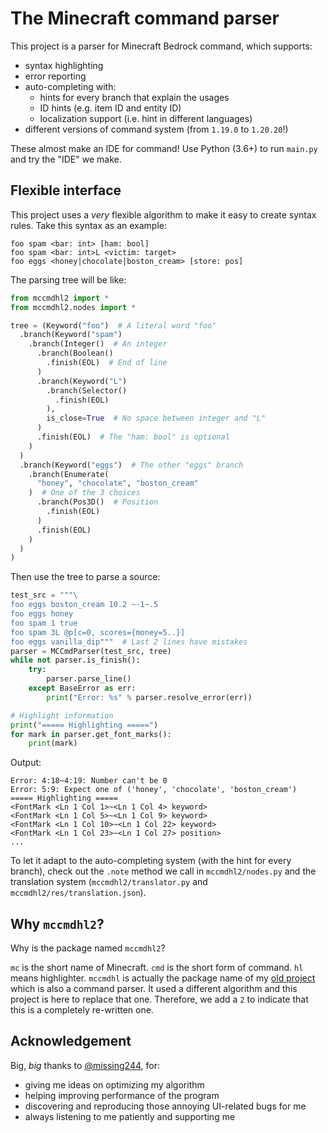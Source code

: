 # The Minecraft command parser
This project is a parser for Minecraft Bedrock command, which supports:
 * syntax highlighting
 * error reporting
 * auto-completing with:
   - hints for every branch that explain the usages
   - ID hints (e.g. item ID and entity ID)
   - localization support (i.e. hint in different languages)
 * different versions of command system (from `1.19.0` to `1.20.20`!)

These almost make an IDE for command!
Use Python (3.6+) to run `main.py` and try the "IDE" we make.

## Flexible interface
This project uses a *very* flexible algorithm to make it easy to create
syntax rules. Take this syntax as an example:
```
foo spam <bar: int> [ham: bool]
foo spam <bar: int>L <victim: target>
foo eggs <honey|chocolate|boston_cream> [store: pos]
```

The parsing tree will be like:
```python
from mccmdhl2 import *
from mccmdhl2.nodes import *

tree = (Keyword("foo")  # A literal word "foo"
  .branch(Keyword("spam")
    .branch(Integer()  # An integer
      .branch(Boolean()
        .finish(EOL)  # End of line
      )
      .branch(Keyword("L")
        .branch(Selector()
          .finish(EOL)
        ),
        is_close=True  # No space between integer and "L"
      )
      .finish(EOL)  # The "ham: bool" is optional
    )
  )
  .branch(Keyword("eggs")  # The other "eggs" branch
    .branch(Enumerate(
      "honey", "chocolate", "boston_cream"
    )  # One of the 3 choices
      .branch(Pos3D()  # Position
        .finish(EOL)
      )
      .finish(EOL)
    )
  )
)
```

Then use the tree to parse a source:
```python
test_src = """\
foo eggs boston_cream 10.2 ~-1~.5
foo eggs honey
foo spam 1 true
foo spam 3L @p[c=0, scores={money=5..}]
foo eggs vanilla_dip"""  # Last 2 lines have mistakes
parser = MCCmdParser(test_src, tree)
while not parser.is_finish():
    try:
        parser.parse_line()
    except BaseError as err:
        print("Error: %s" % parser.resolve_error(err))

# Highlight information
print("===== Highlighting =====")
for mark in parser.get_font_marks():
    print(mark)
```
Output:
```
Error: 4:18~4:19: Number can't be 0
Error: 5:9: Expect one of ('honey', 'chocolate', 'boston_cream')
===== Highlighting =====
<FontMark <Ln 1 Col 1>~<Ln 1 Col 4> keyword>
<FontMark <Ln 1 Col 5>~<Ln 1 Col 9> keyword>
<FontMark <Ln 1 Col 10>~<Ln 1 Col 22> keyword>
<FontMark <Ln 1 Col 23>~<Ln 1 Col 27> position>
...
```

To let it adapt to the auto-completing system (with the hint for every
branch), check out the `.note` method we call in `mccmdhl2/nodes.py` and
the translation system (`mccmdhl2/translator.py` and
`mccmdhl2/res/translation.json`).

## Why `mccmdhl2`?
Why is the package named `mccmdhl2`?

`mc` is the short name of Minecraft.
`cmd` is the short form of command.
`hl` means highlighter.
`mccmdhl` is actually the package name of my
[old project](https://www.github.com/CBerJun/MCCmdHighlighter)
which is also a command parser.
It used a different algorithm and this project is here to replace that one.
Therefore, we add a `2` to indicate that this is a completely re-written one.

## Acknowledgement
Big, *big* thanks to [@missing244](https://github.com/missing244), for:
 * giving me ideas on optimizing my algorithm
 * helping improving performance of the program
 * discovering and reproducing those annoying UI-related bugs for me
 * always listening to me patiently and supporting me
